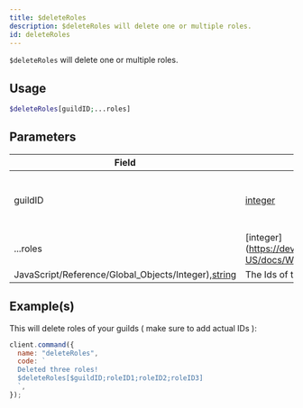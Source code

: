 ```yaml
---
title: $deleteRoles
description: $deleteRoles will delete one or multiple roles.
id: deleteRoles
---
```


`$deleteRoles` will delete one or multiple roles.

## Usage

```php
$deleteRoles[guildID;...roles]
```

## Parameters

| Field                                                                                                                                          | Type                                                                                                | Description                                     | Required |
| ---------------------------------------------------------------------------------------------------------------------------------------------- | --------------------------------------------------------------------------------------------------- | ----------------------------------------------- | :------: |
| guildID                                                                                                                                        | [integer](https://developer.mozilla.org/en-US/docs/Web/JavaScript/Reference/Global_Objects/Integer) | The guild ID of where the roles are located in. |   true   |
| ...roles                                                                                                                                       | [integer](https://developer.mozilla.org/en-US/docs/Web/                                             |
| JavaScript/Reference/Global_Objects/Integer),[string](https://developer.mozilla.org/en-US/docs/Web/JavaScript/Reference/Global_Objects/String) | The Ids of the roles.                                                                               | true                                            |

## Example(s)

This will delete roles of your guilds ( make sure to add actual IDs ):

```javascript
client.command({
  name: "deleteRoles",
  code: `
  Deleted three roles!
  $deleteRoles[$guildID;roleID1;roleID2;roleID3]
  `,
});
```
